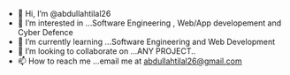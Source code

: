 - 👋 Hi, I’m @abdullahtilal26
- 👀 I’m interested in ...Software Engineering , Web/App developement and Cyber Defence
- 🌱 I’m currently learning ...Software Engineering and Web Development
- 💞️ I’m looking to collaborate on ...ANY PROJECT..
- 📫 How to reach me ...email me at abdullahtilal26@gmail.com

<!---
abdullahtilal26/abdullahtilal26 is a ✨ special ✨ repository because its `README.md` (this file) appears on your GitHub profile.
You can click the Preview link to take a look at your changes.
--->
